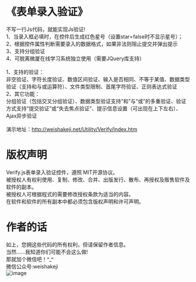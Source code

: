 ﻿
# 《表单录入验证》
不写一行Js代码，就能实现Js验证!<br/>
1、当录入框必填时，在控件后生成红色星号（设置star=false时不显示星号）；<br/>
2、根据控件属性判断需要录入的数据格式，如果非法则阻止提交并弹出提示<br/>
3、支持分组验证<br/>
4、可脱离微厦在线学习系统独立使用（需要JQuery库支持）<br/>
<br/>
1、支持的验证：<br/>
非空验证、字符长度验证、数值区间验证、输入是否相同、不等于某值、数据类型验证（支持和与或运算符）、文件类型限制、首尾字符验证、正则表达式验证 
<br/>2、其它功能：<br/>
分组验证（包括交叉分组验证）、数据类型验证支持“和”与“或”的多重验证、验证方式支持“提交验证”或“失去焦点验证”、提示信息设置（可出现在上下左右）、Ajax异步验证
<br/><br/>
演示地址：http://weishakeji.net/Utility/Verify/Index.htm
 
# 版权声明
Verify.js表单录入验证控件，遵照 MIT开源协议。<br/>
被授权人有权利使用、复制、修改、合并、出版发行、散布、再授权及贩售软件及软件的副本。<br/>
被授权人可根据程式的需要修改授权条款为适当的内容。<br/>
在软件和软件的所有副本中都必须包含版权声明和许可声明。<br/>

# 作者的话
如上，您拥这些代码的所有权利，但请保留作者信息。<br/>
当然......我知道你们可能不会这么做!<br/>
那就加个微信吧！^_^<br/>
微信公众号:weishakeji<br/>
![image](https://github.com/weishakeji/Verify_Js/blob/master/Images/qr.png)
